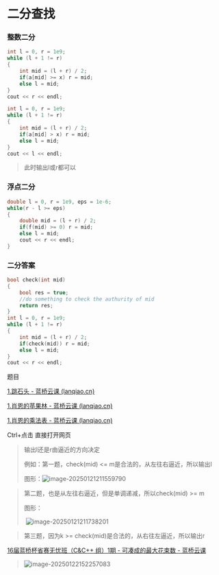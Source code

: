 # 二分查找

### 整数二分

```cpp
int l = 0, r = 1e9;
while (l + 1 != r)
{
    int mid = (l + r) / 2;
    if(a[mid] >= x) r = mid;
    else l = mid;
}
cout << r << endl;
```

```cpp
int l = 0, r = 1e9;
while (l + 1 != r)
{
    int mid = (l + r) / 2;
    if(a[mid] > x) r = mid;
    else l = mid;
}
cout << l << endl;
```

> 此时输出l或r都可以

### 浮点二分

```cpp
double l = 0, r = 1e9, eps = 1e-6;
while(r - l >= eps)
{
    double mid = (l + r) / 2;
    if(f(mid) >= 0) r = mid;
    else l = mid;
    cout << r << endl;
}
```

### 二分答案

```cpp
bool check(int mid)
{
    bool res = true;
    //do something to check the authurity of mid
    return res;
}
int l = 0, r = 1e9;
while (l + 1 != r)
{
    int mid = (l + r) / 2;
    if(check(mid)) r = mid;
    else l = mid;
}
cout << r << endl;
```

题目

[1.跳石头 - 蓝桥云课 (lanqiao.cn)](https://www.lanqiao.cn/problems/364/learning/?page=1&first_category_id=1&name=跳石头)

[1.肖恩的苹果林 - 蓝桥云课 (lanqiao.cn)](https://www.lanqiao.cn/problems/3683/learning/?page=1&first_category_id=1&problem_id=3683)

[1.肖恩的乘法表 - 蓝桥云课 (lanqiao.cn)](https://www.lanqiao.cn/problems/3404/learning/?page=1&first_category_id=1&problem_id=3404)

Ctrl+点击    直接打开网页

> 输出l还是r由逼近的方向决定
>
> 例如：第一题，check(mid) <= m是合法的，从左往右逼近，所以输出l
>
> 图形：![image-20250121211559790](C:\Users\Emerson\AppData\Roaming\Typora\typora-user-images\image-20250121211559790.png)
>
> 

> 第二题，也是从左往右逼近，但是单调递减，所以check(mid) >= m
>
> 图形：
>
> ​	![image-20250121211738201](C:\Users\Emerson\AppData\Roaming\Typora\typora-user-images\image-20250121211738201.png)

> 第三题，因为k >= check(mid)是合法的，从右往左逼近，所以输出r

[16届蓝桥杯省赛无忧班（C&C++ 组）1期 - 可凑成的最大花束数 - 蓝桥云课](https://www.lanqiao.cn/courses/40610/learning/?id=2751676&compatibility=false)

> ![image-20250122152257083](C:\Users\Emerson\AppData\Roaming\Typora\typora-user-images\image-20250122152257083.png)
